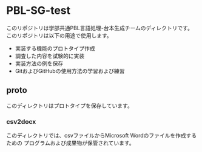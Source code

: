 # PBL-SG-test
このリポジトリは学部共通PBL言語処理-台本生成チームのディレクトリです。
このリポジトリは以下の用途で使用します。
- 実装する機能のプロトタイプ作成
- 調査した内容を試験的に実装
- 実装方法の例を保存
- GitおよびGitHubの使用方法の学習および練習

## proto
このディレクトリはプロトタイプを保存しています。
### csv2docx
このディレクトリでは、csvファイルからMicrosoft Wordのファイルを作成するための
プログラムおよび成果物が保管されています。